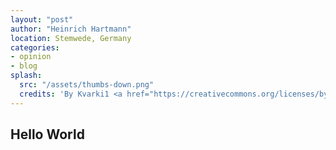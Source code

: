 ```yaml
---
layout: "post"
author: "Heinrich Hartmann"
location: Stemwede, Germany
categories:
- opinion
- blog
splash:
  src: "/assets/thumbs-down.png"
  credits: 'By Kvarki1 <a href="https://creativecommons.org/licenses/by-sa/3.0">CC BY-SA 3.0</a>, via Wikimedia Commons'
---
```


## Hello World
